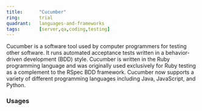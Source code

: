 ```yaml
---
title:      "Cucumber"
ring:       trial
quadrant:   languages-and-frameworks
tags:       [server,qa,coding,testing]
---
```


Cucumber is a software tool used by computer programmers for testing other software. It runs automated acceptance tests written in a behavior-driven development (BDD) style. Cucumber is written in the Ruby programming language and was originally used exclusively for Ruby testing as a complement to the RSpec BDD framework. Cucumber now supports a variety of different programming languages including Java, JavaScript, and Python.

### Usages
